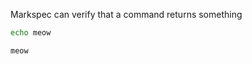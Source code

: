 Markspec can verify that a command returns something

```bash command
echo meow
```

```text expected stdout
meow
```
